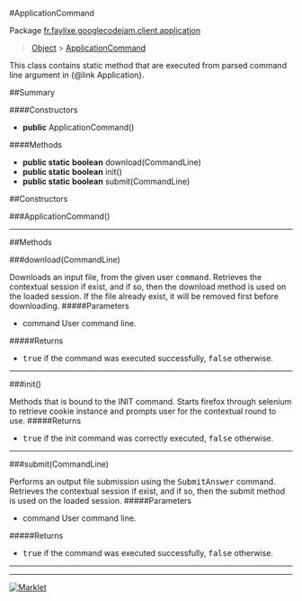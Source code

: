 #ApplicationCommand

Package [fr.faylixe.googlecodejam.client.application](README.md)<br>
> [Object](../../../../ava/lang/Object.md) > [ApplicationCommand](ApplicationCommand.md)

<p>This class contains static method that are
 executed from parsed command line argument in
 {@link Application}.</p>

##Summary

####Constructors

* **public** ApplicationCommand()

####Methods

* **public static** **boolean** download(CommandLine)
* **public static** **boolean** init()
* **public static** **boolean** submit(CommandLine)


##Constructors

###ApplicationCommand()



---

##Methods

###download(CommandLine)


Downloads an input file, from the given user <tt>command</tt>.
 Retrieves the contextual session if exist, and if so, then
 the download method is used on the loaded session. If the
 file already exist, it will be removed first before downloading.
#####Parameters


* command User command line.

#####Returns


* <tt>true</tt> if the command was executed successfully, <tt>false</tt> otherwise.

---
###init()


Methods that is bound to the INIT command. Starts
 firefox through selenium to retrieve cookie instance
 and prompts user for the contextual round to use.
#####Returns


* <tt>true</tt> if the init command was correctly executed, <tt>false</tt> otherwise.

---
###submit(CommandLine)


Performs an output file submission using the <tt>SubmitAnswer</tt>
 command. Retrieves the contextual session if exist, and if so, then
 the submit method is used on the loaded session.
#####Parameters


* command User command line.

#####Returns


* <tt>true</tt> if the command was executed successfully, <tt>false</tt> otherwise.

---
---
[![Marklet](https://img.shields.io/badge/Generated%20by-Marklet-green.svg)](https://github.com/Faylixe/marklet)
